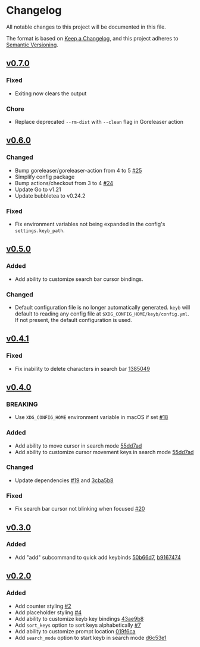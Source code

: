 # Changelog
All notable changes to this project will be documented in this file.

The format is based on [Keep a Changelog](https://keepachangelog.com/en/1.0.0/),
and this project adheres to [Semantic Versioning](https://semver.org/spec/v2.0.0.html).

[v0.2.0]: https://github.com/kencx/keyb/compare/v0.1.0...v0.2.0
[v0.3.0]: https://github.com/kencx/keyb/compare/v0.2.0...v0.3.0
[v0.4.0]: https://github.com/kencx/keyb/compare/v0.3.0...v0.4.0
[v0.4.1]: https://github.com/kencx/keyb/compare/v0.4.0...v0.4.1
[v0.5.0]: https://github.com/kencx/keyb/compare/v0.4.1...v0.5.0
[v0.6.0]: https://github.com/kencx/keyb/compare/v0.5.0...v0.6.0
[v0.7.0]: https://github.com/kencx/keyb/compare/v0.6.0...v0.7.0

## [v0.7.0]

### Fixed
- Exiting now clears the output

### Chore
- Replace deprecated `--rm-dist` with `--clean` flag in Goreleaser action

## [v0.6.0]

### Changed
- Bump goreleaser/goreleaser-action from 4 to 5 [#25](https://github.com/kencx/keyb/pull/25)
- Simplify config package
- Bump actions/checkout from 3 to 4 [#24](https://github.com/kencx/keyb/pull/24)
- Update Go to v1.21
- Update bubbletea to v0.24.2

### Fixed
- Fix environment variables not being expanded in the config's `settings.keyb_path`.

## [v0.5.0]
### Added
- Add ability to customize search bar cursor bindings.

### Changed
- Default configuration file is no longer automatically generated. `keyb` will
  default to reading any config file at `$XDG_CONFIG_HOME/keyb/config.yml`. If
  not present, the default configuration is used.

## [v0.4.1]
### Fixed
- Fix inability to delete characters in search bar [1385049](https://github.com/kencx/keyb/commit/138504964bad8f8827c5f5e9c1572298d4d5e102)

## [v0.4.0]
### BREAKING
- Use `XDG_CONFIG_HOME` environment variable in macOS if set [#18](https://github.com/kencx/keyb/pull/18)

### Added
- Add ability to move cursor in search mode
  [55dd7ad](https://github.com/kencx/keyb/commit/55dd7adead29316d3952e7c19bb5b15546394668)
- Add ability to customize cursor movement keys in search mode
  [55dd7ad](https://github.com/kencx/keyb/commit/55dd7adead29316d3952e7c19bb5b15546394668)

### Changed
- Update dependencies [#19](https://github.com/kencx/keyb/pull/19) and
  [3cba5b8](https://github.com/kencx/keyb/commit/3cba5b801acd617e9d1c37734582f3f15d2ec41b)

### Fixed
- Fix search bar cursor not blinking when focused [#20](https://github.com/kencx/keyb/pull/20)

## [v0.3.0]
### Added
- Add "add" subcommand to quick add keybinds [50b66d7](https://github.com/kencx/keyb/commit/50b66d7a78c4a08a9cb5ad5bd02d909b7b27ae53), [b9167474](https://github.com/kencx/keyb/commit/b9167474c9c5d12ed8ea0ca9630489fa7266bebe)

## [v0.2.0]
### Added
- Add counter styling [#2](https://github.com/kencx/keyb/pull/2)
- Add placeholder styling [#4](https://github.com/kencx/keyb/pull/4)
- Add ability to customize keyb key bindings [43ae9b8](https://github.com/kencx/keyb/commit/43ae9b83fbf5cae367ab74614fa42fce79817165)
- Add `sort_keys` option to sort keys alphabetically [#7](https://github.com/kencx/keyb/pull/7)
- Add ability to customize prompt location [019f6ca](https://github.com/kencx/keyb/commit/019f6cad03ada6507e6585e4f4403826dcd23212)
- Add `search_mode` option to start keyb in search mode [d6c53e1](https://github.com/kencx/keyb/commit/d6c53e1b908f05f6c0f7836068b4b6bbe1e8a451)

<!-- ### Changed -->
<!---->
<!-- ### Removed -->
<!---->
<!-- ### Fixed -->

